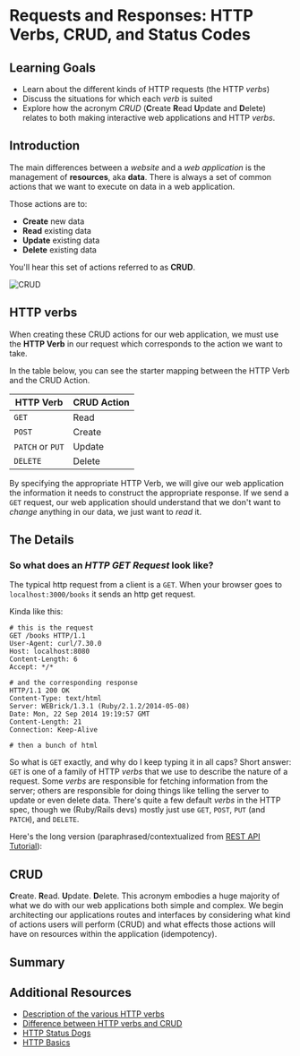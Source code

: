# Requests and Responses: HTTP Verbs, CRUD, and Status Codes
## Learning Goals

- Learn about the different kinds of HTTP requests (the HTTP _verbs_)
- Discuss the situations for which each _verb_ is suited
- Explore how the acronym _CRUD_ (<b>C</b>reate <b>R</b>ead <b>U</b>pdate and <b>D</b>elete) relates to both making interactive web applications and HTTP _verbs_.

## Introduction
The main differences between a _website_ and a _web application_ is the management of **resources**, aka **data**. There is always a set of common actions that we want to execute on data in a web application.

Those actions are to:
- **Create** new data
- **Read** existing data
- **Update** existing data
- **Delete** existing data

You'll hear this set of actions referred to as **CRUD**.

![CRUD](images/CRUD.png)

## HTTP verbs
When creating these CRUD actions for our web application, we must use the **HTTP Verb** in our request which corresponds to the action we want to take.

In the table below, you can see the starter mapping between the HTTP Verb and the CRUD Action.

| HTTP Verb | CRUD Action |
|-----------|-------------|
| `GET`     | Read        |
| `POST`    | Create      |
| `PATCH` or `PUT` | Update|
| `DELETE`  | Delete      |

By specifying the appropriate HTTP Verb, we will give our web application the information it needs to construct the appropriate response. If we send a `GET` request, our web application should understand that we don't want to _change_ anything in our data, we just want to _read_ it.


## The Details
### So what does an _HTTP GET Request_ look like?

The typical http request from a client is a `GET`.  When your browser goes to `localhost:3000/books` it sends an http get request.

Kinda like this:

```
# this is the request
GET /books HTTP/1.1
User-Agent: curl/7.30.0
Host: localhost:8080
Content-Length: 6
Accept: */*
```

```
# and the corresponding response
HTTP/1.1 200 OK
Content-Type: text/html
Server: WEBrick/1.3.1 (Ruby/2.1.2/2014-05-08)
Date: Mon, 22 Sep 2014 19:19:57 GMT
Content-Length: 21
Connection: Keep-Alive

# then a bunch of html
```

So what is `GET` exactly, and why do I keep typing it in all caps? Short answer: `GET` is one of a family of HTTP _verbs_ that we use to describe the nature of a request. Some _verbs_ are responsible for fetching information from the server; others are responsible for doing things like telling the server to update or even delete data. There's quite a few default _verbs_ in the HTTP spec, though we (Ruby/Rails devs) mostly just use `GET`, `POST`, `PUT` (and `PATCH`), and `DELETE`.

Here's the long version (paraphrased/contextualized from [REST API Tutorial](http://www.restapitutorial.com/lessons/httpmethods.html)):

## CRUD
<b>C</b>reate. <b>R</b>ead. <b>U</b>pdate. <b>D</b>elete. This acronym embodies a huge majority of what we do with our web applications both simple and complex. We begin architecting our applications routes and interfaces by considering what kind of actions users will perform (CRUD) and what effects those actions will have on resources within the application (idempotency).

## Summary




## Additional Resources

- [Description of the various HTTP verbs](http://www.restapitutorial.com/lessons/httpmethods.html)
- [Difference between HTTP verbs and CRUD](http://softwareengineering.stackexchange.com/questions/120716/difference-between-rest-and-crud)
- [HTTP Status Dogs](https://httpstatusdogs.com/)
- [HTTP Basics](https://www.ntu.edu.sg/home/ehchua/programming/webprogramming/HTTP_Basics.html)

